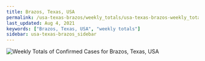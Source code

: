 ```yaml
---
title: Brazos, Texas, USA
permalink: /usa-texas-brazos/weekly_totals/usa-texas-brazos-weekly_totals.html
last_updated: Aug 4, 2021
keywords: ["Brazos, Texas, USA", "weekly totals"]
sidebar: usa-texas-brazos_sidebar
---
```


![Weekly Totals of Confirmed Cases for Brazos, Texas, USA](/covid_tracker/images/graphs/usa-texas-brazos-weekly_totals_graph.png)

